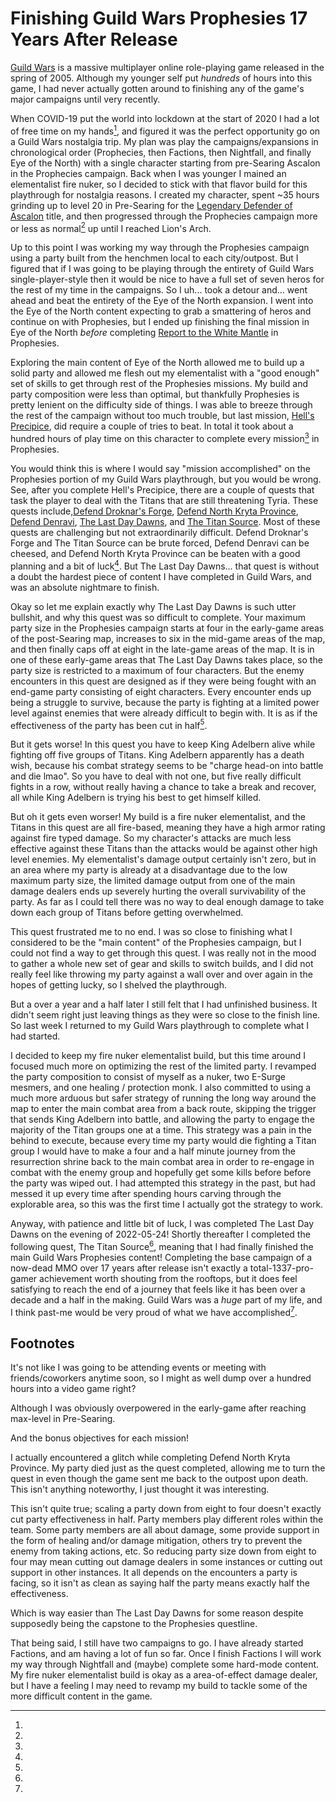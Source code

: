 Finishing Guild Wars Prophesies 17 Years After Release
======================================================

[Guild Wars](https://www.guildwars.com) is a massive multiplayer online
role-playing game released in the spring of 2005. Although my younger self put
*hundreds* of hours into this game, I had never actually gotten around to
finishing any of the game's major campaigns until very recently.

When COVID-19 put the world into lockdown at the start of 2020 I had a lot of
free time on my hands[^1], and figured it was the perfect opportunity go on a
Guild Wars nostalgia trip. My plan was play the campaigns/expansions in
chronological order (Prophecies, then Factions, then Nightfall, and finally Eye
of the North) with a single character starting from pre-Searing Ascalon in the
Prophecies campaign. Back when I was younger I mained an elementalist fire
nuker, so I decided to stick with that flavor build for this playthrough for
nostalgia reasons. I created my character, spent ~35 hours grinding up to level
20 in Pre-Searing for the [Legendary Defender of
Ascalon](https://wiki.guildwars.com/wiki/Defender_of_Ascalon) title, and then
progressed through the Prophecies campaign more or less as normal[^2] up until
I reached Lion's Arch.

Up to this point I was working my way through the Prophesies campaign using a
party built from the henchmen local to each city/outpost. But I figured that if
I was going to be playing through the entirety of Guild Wars
single-player-style then it would be nice to have a full set of seven heros for
the rest of my time in the campaigns. So I uh... took a detour and... went
ahead and beat the entirety of the Eye of the North expansion. I went into the
Eye of the North content expecting to grab a smattering of heros and continue
on with Prophesies, but I ended up finishing the final mission in Eye of the
North *before* completing [Report to the White
Mantle](https://wiki.guildwars.com/wiki/Report_to_the_White_Mantle) in
Prophesies.

Exploring the main content of Eye of the North allowed me to build up a solid
party and allowed me flesh out my elementalist with a "good enough" set of
skills to get through rest of the Prophesies missions. My build and party
composition were less than optimal, but thankfully Prophesies is pretty lenient
on the difficulty side of things. I was able to breeze through the rest of the
campaign without too much trouble, but last mission, [Hell's
Precipice](https://wiki.guildwars.com/wiki/Hell%27s_Precipice), did require a
couple of tries to beat. In total it took about a hundred hours of play time on
this character to complete every mission[^3] in Prophesies.

You would think this is where I would say "mission accomplished" on the
Prophesies portion of my Guild Wars playthrough, but you would be wrong. See,
after you complete Hell's Precipice, there are a couple of quests that task the
player to deal with the Titans that are still threatening Tyria. These quests
include,[Defend Droknar's
Forge](https://wiki.guildwars.com/wiki/Defend_Droknar%27s_Forge), [Defend North
Kryta Province](https://wiki.guildwars.com/wiki/Defend_North_Kryta_Province),
[Defend Denravi](https://wiki.guildwars.com/wiki/Defend_Denravi), [The Last Day
Dawns](https://wiki.guildwars.com/wiki/The_Last_Day_Dawns), and [The Titan
Source](https://wiki.guildwars.com/wiki/The_Titan_Source). Most of these quests
are challenging but not extraordinarily difficult. Defend Droknar's Forge and
The Titan Source can be brute forced, Defend Denravi can be cheesed, and Defend
North Kryta Province can be beaten with a good planning and a bit of luck[^4].
But The Last Day Dawns... that quest is without a doubt the hardest piece of
content I have completed in Guild Wars, and was an absolute nightmare to
finish.

Okay so let me explain exactly why The Last Day Dawns is such utter bullshit,
and why this quest was so difficult to complete. Your maximum party size in the
Prophesies campaign starts at four in the early-game areas of the post-Searing
map, increases to six in the mid-game areas of the map, and then finally caps
off at eight in the late-game areas of the map. It is in one of these
early-game areas that The Last Day Dawns takes place, so the party size is
restricted to a maximum of four characters. But the enemy encounters in this
quest are designed as if they were being fought with an end-game party
consisting of eight characters. Every encounter ends up being a struggle to
survive, because the party is fighting at a limited power level against enemies
that were already difficult to begin with. It is as if the effectiveness of the
party has been cut in half[^5].

But it gets worse! In this quest you have to keep King Adelbern alive while
fighting off five groups of Titans. King Adelbern apparently has a death wish,
because his combat strategy seems to be "charge head-on into battle and die
lmao". So you have to deal with not one, but five really difficult fights in a
row, without really having a chance to take a break and recover, all while King
Adelbern is trying his best to get himself killed.

But oh it gets even worser! My build is a fire nuker elementalist, and the
Titans in this quest are all fire-based, meaning they have a high armor rating
against fire typed damage. So my character's attacks are much less effective
against these Titans than the attacks would be against other high level
enemies. My elementalist's damage output certainly isn't zero, but in an area
where my party is already at a disadvantage due to the low maximum party size,
the limited damage output from one of the main damage dealers ends up severely
hurting the overall survivability of the party. As far as I could tell there
was no way to deal enough damage to take down each group of Titans before
getting overwhelmed.

This quest frustrated me to no end. I was so close to finishing what I
considered to be the "main content" of the Prophesies campaign, but I could not
find a way to get through this quest. I was really not in the mood to gather a
whole new set of gear and skills to switch builds, and I did not really feel
like throwing my party against a wall over and over again in the hopes of
getting lucky, so I shelved the playthrough.

But a over a year and a half later I still felt that I had unfinished business.
It didn't seem right just leaving things as they were so close to the finish
line. So last week I returned to my Guild Wars playthrough to complete what I
had started.

I decided to keep my fire nuker elementalist build, but this time around I
focused much more on optimizing the rest of the limited party. I revamped the
party composition to consist of myself as a nuker, two E-Surge mesmers, and one
healing / protection monk. I also committed to using a much more arduous but
safer strategy of running the long way around the map to enter the main combat
area from a back route, skipping the trigger that sends King Adelbern into
battle, and allowing the party to engage the majority of the Titan groups one
at a time. This strategy was a pain in the behind to execute, because every
time my party would die fighting a Titan group I would have to make a four and
a half minute journey from the resurrection shrine back to the main combat area
in order to re-engage in combat with the enemy group and hopefully get some
kills before before the party was wiped out. I had attempted this strategy in
the past, but had messed it up every time after spending hours carving through
the explorable area, so this was the first time I actually got the strategy to
work.

Anyway, with patience and little bit of luck, I was completed The Last Day
Dawns on the evening of 2022-05-24! Shortly thereafter I completed the
following quest, The Titan Source[^7], meaning that I had finally finished the
main Guild Wars Prophesies content! Completing the base campaign of a now-dead
MMO over 17 years after release isn't exactly a total-1337-pro-gamer
achievement worth shouting from the rooftops, but it does feel satisfying to
reach the end of a journey that feels like it has been over a decade and a half
in the making. Guild Wars was a *huge* part of my life, and I think past-me
would be very proud of what we have accomplished[^8].

## Footnotes
[^1]:
It's not like I was going to be attending events or meeting with
friends/coworkers anytime soon, so I might as well dump over a hundred hours
into a video game right?

[^2]:
Although I was obviously overpowered in the early-game after reaching max-level
in Pre-Searing.

[^3]:
And the bonus objectives for each mission!

[^4]:
I actually encountered a glitch while completing Defend North Kryta Province.
My party died just as the quest completed, allowing me to turn the quest in
even though the game sent me back to the outpost upon death. This isn't
anything noteworthy, I just thought it was interesting.

[^5]:
This isn't quite true; scaling a party down from eight to four doesn't exactly
cut party effectiveness in half. Party members play different roles within the
team. Some party members are all about damage, some provide support in the form
of healing and/or damage mitigation, others try to prevent the enemy from
taking actions, etc. So reducing party size down from eight to four may mean
cutting out damage dealers in some instances or cutting out support in other
instances. It all depends on the encounters a party is facing, so it isn't as
clean as saying half the party means exactly half the effectiveness.

[^7]:
Which is way easier than The Last Day Dawns for some reason despite supposedly
being the capstone to the Prophesies questline.

[^8]:
That being said, I still have two campaigns to go. I have already started
Factions, and am having a lot of fun so far. Once I finish Factions I will work
my way through Nightfall and (maybe) complete some hard-mode content. My fire
nuker elementalist build is okay as a area-of-effect damage dealer, but I have
a feeling I may need to revamp my build to tackle some of the more difficult
content in the game.
